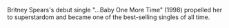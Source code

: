 Britney Spears's debut single "...Baby One More Time" (1998) propelled her to superstardom and became one of the best-selling singles of all time.
